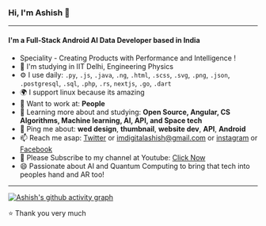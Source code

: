 ### Hi, I'm Ashish 👋
---

#### I'm a Full-Stack Android AI Data Developer based in India
- Speciality - Creating Products with Performance and Intelligence !
- 🏢 I'm  studying in IIT Delhi, Engineering Physics
- ⚙️ I use daily: `.py`, `.js`, `.java`, `.ng`, `.html`, `.scss`, `.svg`, `.png`, `.json`, `.postgresql`, `.sql`, `.php`,  `.rs`, `nextjs`, `.go`, `.dart`
- 🌍 I support linux because its amazing
- 💅 Want to work at: **People**
- 🌱 Learning more about and studying: **Open Source, Angular, CS Algorithms, Machine learning, AI, API, and Space tech**
- 💬 Ping me about: **wed design**, **thumbnail**, **website dev**, **API**, **Android**
- 📫 Reach me asap: <a href="https://twitter.com/imdigitalashish/">Twitter</a> or imdigitalashish@gmail.com or <a href="https://instagram.com/imdigitalashish/">instagram</a> or <a href="https://facebook.com/imdigitalashish/">Facebook</a> 
- 💜 Please Subscribe to my channel at Youtube: <a href="https://www.youtube.com/channel/UCRFntf3WYwAwcOFPN_SMuew"> Click Now </a> 
- 😄 Passionate about AI and Quantum Computing to bring that tech into peoples hand and AR too!



---



[![Ashish's github activity graph](https://github-readme-activity-graph.vercel.app/graph?username=imdigitalashish&bg_color=000000&color=ffffff&line=ffa047&point=1b03d3&area=true&hide_border=true)](https://github.com/ashutosh00710/github-readme-activity-graph)

⭐️ Thank you very much
